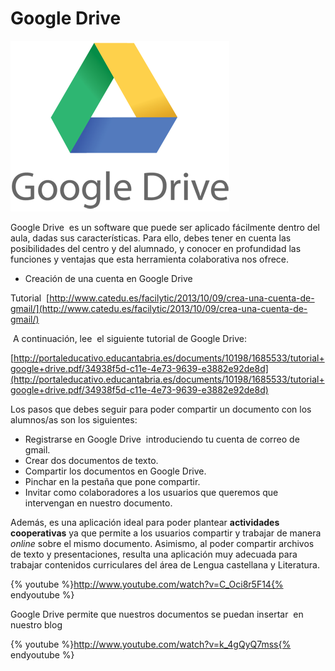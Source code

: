 # Google Drive

![Logo GoogleDrive](img/google_drive_logo_3963.png "Logo GoogleDrive")

Google Drive  es un software que puede ser aplicado fácilmente dentro del aula, dadas sus características. Para ello, debes tener en cuenta las posibilidades del centro y del alumnado, y conocer en profundidad las funciones y ventajas que esta herramienta colaborativa nos ofrece.

*   Creación de una cuenta en Google Drive

Tutorial  [http://www.catedu.es/facilytic/2013/10/09/crea-una-cuenta-de-gmail/](http://www.catedu.es/facilytic/2013/10/09/crea-una-cuenta-de-gmail/)

 A continuación, lee  el siguiente tutorial de Google Drive:

[http://portaleducativo.educantabria.es/documents/10198/1685533/tutorial+google+drive.pdf/34938f5d-c11e-4e73-9639-e3882e92de8d](http://portaleducativo.educantabria.es/documents/10198/1685533/tutorial+google+drive.pdf/34938f5d-c11e-4e73-9639-e3882e92de8d)  
  
Los pasos que debes seguir para poder compartir un documento con los alumnos/as son los siguientes:

*   Registrarse en Google Drive  introduciendo tu cuenta de correo de gmail.
*   Crear dos documentos de texto.
*   Compartir los documentos en Google Drive.
*   Pinchar en la pestaña que pone compartir.
*   Invitar como colaboradores a los usuarios que queremos que intervengan en nuestro documento.

Además, es una aplicación ideal para poder plantear **actividades cooperativas** ya que permite a los usuarios compartir y trabajar de manera _online_ sobre el mismo documento. Asimismo, al poder compartir archivos de texto y presentaciones, resulta una aplicación muy adecuada para trabajar contenidos curriculares del área de Lengua castellana y Literatura.

{% youtube %}http://www.youtube.com/watch?v=C_Oci8r5F14{% endyoutube %}

Google Drive permite que nuestros documentos se puedan insertar  en nuestro blog

{% youtube %}http://www.youtube.com/watch?v=k_4gQyQ7mss{% endyoutube %}
